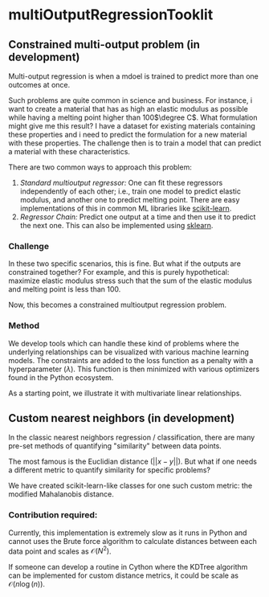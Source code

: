 # multiOutputRegressionTooklit

## Constrained multi-output problem (in development)
Multi-output regression is when a mdoel is trained to predict more than one outcomes at once. 

Such problems are quite common in science and business. 
For instance, i want to create a material that has as high an elastic modulus as possible while having a melting point higher than 100$\degree C$. What formulation might give me this result? 
I have a dataset for existing materials containing these properties and i need to predict the formulation for a new material with these properties. 
The challenge then is to train a model that can predict a material with these characteristics. 

There are two common ways to approach this problem:
1. *Standard multioutput regressor:* One can fit these regressors independently of each other; i.e., train one model to predict elastic modulus, and another one to predict melting point. There are easy implementations of this in common ML libraries like [scikit-learn](https://scikit-learn.org/stable/modules/generated/sklearn.multioutput.MultiOutputRegressor.html).
2. *Regressor Chain:* Predict one output at a time and then use it to predict the next one. This can also be implemented using [sklearn](https://scikit-learn.org/stable/modules/generated/sklearn.multioutput.RegressorChain.html). 

### Challenge

In these two specific scenarios, this is fine. But what if the outputs are constrained together? For example, and this is purely hypothetical: maximize elastic modulus stress such that the sum of the elastic modulus and melting point is less than 100. 

Now, this becomes a constrained multioutput regression problem.

### Method
We develop tools which can handle these kind of problems where the underlying relationships can be visualized with various machine learning models. 
The constraints are added to the loss function as a penalty with a hyperparameter ($\lambda$). This function is then minimized with various optimizers found in the Python ecosystem. 


As a starting point, we illustrate it with multivariate linear relationships. 


## Custom nearest neighbors (in development)

In the classic nearest neighbors regression / classification, there are many pre-set methods of quantifying "similarity" between data points. 

The most famous is the Euclidian distance ($||x-y||$). But what if one needs a different metric to quantify similarity for specific problems? 

We have created scikit-learn-like classes for one such custom metric: the modified Mahalanobis distance. 

### Contribution required:
Currently, this implementation is extremely slow as it runs in Python and cannot uses the Brute force algorithm to calculate distances between each data point and scales as $\mathcal{O}(N^2)$. 

If someone can develop a routine in Cython where the KDTree algorithm can be implemented for custom distance metrics, it could be scale as $\mathcal{O}(n\log(n))$.

